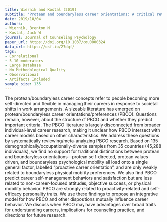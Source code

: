 ```yaml
---
title: Wiernik and Kostal (2019)
subtitle: 'Protean and boundaryless career orientations: A critical review and meta-analysis'
date: 2019/10/04
authors:
- Wiernik, Brenton M
- Kostal, Jack W
journal: Journal of Counseling Psychology
paper_url: https://doi.org/10.1037/cou0000324
data_url: https://osf.io/27dqf/
tags:
- Correlational
- 5-10 moderators
- Large Database
- No Methodological Quality
- Observational
- Artifacts Included
sample_size: 135
---
```


The protean/boundaryless career concepts refer to people becoming more self-directed and flexible in managing their careers in response to societal shifts in work arrangements. A sizeable literature has emerged on protean/boundaryless career orientations/preferences (PBCO). Questions remain, however, about the structure of PBCO and whether they predict important criteria. The PBCO literature is largely disconnected from broader individual-level career research, making it unclear how PBCO intersect with career models based on other characteristics. We address these questions by systematically reviewing/meta-analyzing PBCO research. Based on 135 demographically/occupationally-diverse samples from 35 countries (45,288 individuals), we find no support for traditional distinctions between protean and boundaryless orientations—protean self-directed, protean values-driven, and boundaryless psychological mobility all load onto a single general factor, labelled “proactive career orientation”, and are only weakly related to boundaryless physical mobility preferences. We also find PBCO predict career self-management behaviors and satisfaction but are less related to non-career-focused attitudes, objective success, or physical mobility behavior. PBCO are strongly related to proactivity-related and self-efficacy personality traits. We use these findings to propose an integrative model for how PBCO and other dispositions mutually influence career behavior. We discuss when PBCO may have advantages over broad traits for understanding careers, implications for counseling practice, and directions for future research.
